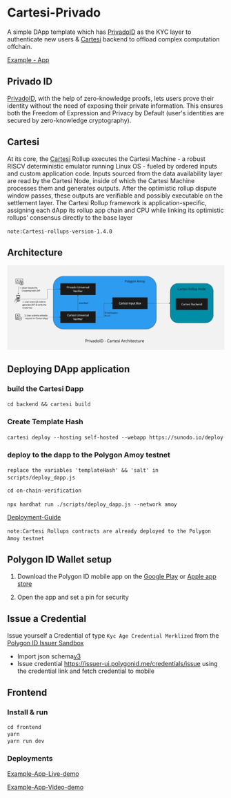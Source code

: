# Cartesi-Privado

A simple DApp template which has [PrivadoID](https://docs.privado.id/docs/introduction/) as the KYC layer to authenticate new users & [Cartesi](https://docs.cartesi.io/cartesi-rollups/1.3/) backend to offload complex computation offchain.

[Example - App](https://decentra-sign-frontend.vercel.app/)

## Privado ID

[PrivadoID](https://docs.privado.id/docs/introduction/), with the help of zero-knowledge proofs, lets users prove their identity without the need of exposing their private information. This ensures both the Freedom of Expression and Privacy by Default (user's identities are secured by zero-knowledge cryptography).

## Cartesi

At its core, the [Cartesi](https://docs.cartesi.io/cartesi-rollups/1.3/) Rollup executes the Cartesi Machine - a robust RISCV deterministic emulator running Linux OS - fueled by ordered inputs and custom application code. Inputs sourced from the data availability layer are read by the Cartesi Node, inside of which the Cartesi Machine processes them and generates outputs. After the optimistic rollup dispute window passes, these outputs are verifiable and possibly executable on the settlement layer.
The Cartesi Rollup framework is application-specific, assigning each dApp its rollup app chain and CPU while linking its optimistic rollups' consensus directly to the base layer

`note:Cartesi-rollups-version-1.4.0`

## Architecture

![alt text](decentraSign.jpg)

## Deploying DApp application

### build the Cartesi Dapp

`cd backend && cartesi build`

### Create Template Hash

`cartesi deploy --hosting self-hosted --webapp https://sunodo.io/deploy`

### deploy to the dapp to the Polygon Amoy testnet

`replace the variables 'templateHash' && 'salt' in scripts/deploy_dapp.js`

```
cd on-chain-verification

npx hardhat run ./scripts/deploy_dapp.js --network amoy

```

[Deployment-Guide](https://docs.cartesi.io/cartesi-rollups/1.3/deployment/self-hosted/)

`note:Cartesi Rollups contracts are already deployed to the Polygon Amoy testnet`

## Polygon ID Wallet setup

1. Download the Polygon ID mobile app on the [Google Play](https://play.google.com/store/apps/details?id=com.polygonid.wallet) or [Apple app store](https://apps.apple.com/us/app/polygon-id/id1629870183)

2. Open the app and set a pin for security

## Issue a Credential

Issue yourself a Credential of type `Kyc Age Credential Merklized` from the [Polygon ID Issuer Sandbox](https://issuer-ui.polygonid.me/)

- Import json schema[v3](https://raw.githubusercontent.com/iden3/claim-schema-vocab/main/schemas/json/KYCAgeCredential-v3.json)
- Issue credential https://issuer-ui.polygonid.me/credentials/issue using the credential link and fetch credential to mobile

## Frontend

### Install & run

```
cd frontend
yarn
yarn run dev
```

### Deployments

[Example-App-Live-demo](https://decentra-sign-frontend.vercel.app/)

[Example-App-Video-demo](https://drive.google.com/file/d/1vfqxyS7KILsdzY_lqxIWFKKrmD7MLXC2/view?usp=sharing)
